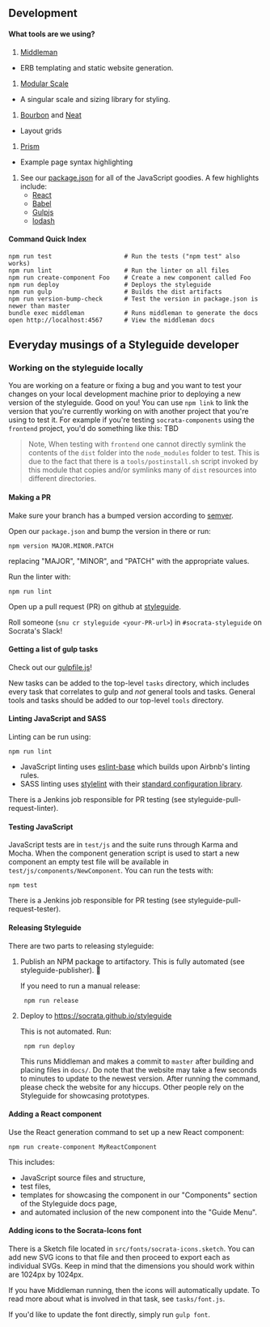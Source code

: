 ## Development

#### What tools are we using?

1. [Middleman](https://middlemanapp.com/)
  - ERB templating and static website generation.

1. [Modular Scale](https://github.com/modularscale/modularscale-sass)
  - A singular scale and sizing library for styling.

1. [Bourbon](http://bourbon.io/) and [Neat](http://neat.bourbon.io)
  - Layout grids

1. [Prism](http://prismjs.com/)
  - Example page syntax highlighting

1. See our [package.json](https://github.com/socrata/styleguide/blob/master/package.json) for all of the JavaScript goodies. A few highlights include:
    - [React](https://github.com/facebook/react)
    - [Babel](https://github.com/babel/babel)
    - [Gulpjs](https://github.com/gulpjs/gulp)
    - [lodash](https://github.com/lodash/lodash)

#### Command Quick Index

    npm run test                    # Run the tests ("npm test" also works)
    npm run lint                    # Run the linter on all files
    npm run create-component Foo    # Create a new component called Foo
    npm run deploy                  # Deploys the styleguide
    npm run gulp                    # Builds the dist artifacts
    npm run version-bump-check      # Test the version in package.json is newer than master
    bundle exec middleman           # Runs middleman to generate the docs
    open http://localhost:4567      # View the middleman docs

## Everyday musings of a Styleguide developer

### Working on the styleguide locally

You are working on a feature or fixing a bug and you want to test your changes on your local development machine prior to deploying a new version of the styleguide. Good on you! You can use `npm link` to link the version that you're currently working on with another project that you're using to test it. For example if you're testing `socrata-components` using the `frontend` project, you'd do something like this: TBD

> Note, When testing with `frontend` one cannot directly symlink the contents of the `dist` folder into the `node_modules` folder to test. This is due to the fact that there is a `tools/postinstall.sh` script invoked by this module that copies and/or symlinks many of `dist` resources into different directories.
 
#### Making a PR

Make sure your branch has a bumped version according to [semver](http://semver.org).

Open our `package.json` and bump the version in there or run:

    npm version MAJOR.MINOR.PATCH

replacing "MAJOR", "MINOR", and "PATCH" with the appropriate values.

Run the linter with:

    npm run lint

Open up a pull request (PR) on github at [styleguide](https://github.com/socrata/styleguide/compare).

Roll someone (`snu cr styleguide <your-PR-url>`) in `#socrata-styleguide` on Socrata's Slack!

#### Getting a list of gulp tasks

Check out our [gulpfile.js](https://github.com/socrata/styleguide/blob/master/gulpfile.js)!

New tasks can be added to the top-level `tasks` directory, which includes every task that correlates to gulp and _not_ general tools and tasks. General tools and tasks should be added to our top-level `tools` directory.

#### Linting JavaScript and SASS

Linting can be run using:

    npm run lint

- JavaScript linting uses [eslint-base](https://github.com/socrata/eslint-base) which builds upon Airbnb's linting rules.
- SASS linting uses [stylelint](https://github.com/stylelint/stylelint) with their [standard configuration library](https://github.com/stylelint/stylelint-config-standard).

There is a Jenkins job responsible for PR testing (see styleguide-pull-request-linter).

#### Testing JavaScript

JavaScript tests are in `test/js` and the suite runs through Karma and Mocha. When the component generation script is used to start a new component an empty test file will be available in `test/js/components/NewComponent`. You can run the tests with:

    npm test

There is a Jenkins job responsible for PR testing (see styleguide-pull-request-tester).

#### Releasing Styleguide
There are two parts to releasing styleguide:

1. Publish an NPM package to artifactory. This is fully automated (see styleguide-publisher). :tada:

    If you need to run a manual release:

        npm run release

2. Deploy to  https://socrata.github.io/styleguide

    This is not automated. Run:

        npm run deploy

    This runs Middleman and makes a commit to `master` after building and placing files in `docs/`. Do note that the website may take a few seconds to minutes to update to the newest version. After running the command, please check the website for any hiccups. Other people rely on the Styleguide for showcasing prototypes.

#### Adding a React component
Use the React generation command to set up a new React component:

    npm run create-component MyReactComponent

This includes:

- JavaScript source files and structure,
- test files,
- templates for showcasing the component in our "Components" section of the Styleguide docs page,
- and automated inclusion of the new component into the "Guide Menu".

#### Adding icons to the Socrata-Icons font
There is a Sketch file located in `src/fonts/socrata-icons.sketch`. You can add new SVG icons to that file and then proceed to export each as individual SVGs. Keep in mind that the dimensions you should work within are 1024px by 1024px.

If you have Middleman running, then the icons will automatically update. To read more about what is involved in that task, see `tasks/font.js`.

If you'd like to update the font directly, simply run `gulp font`.
